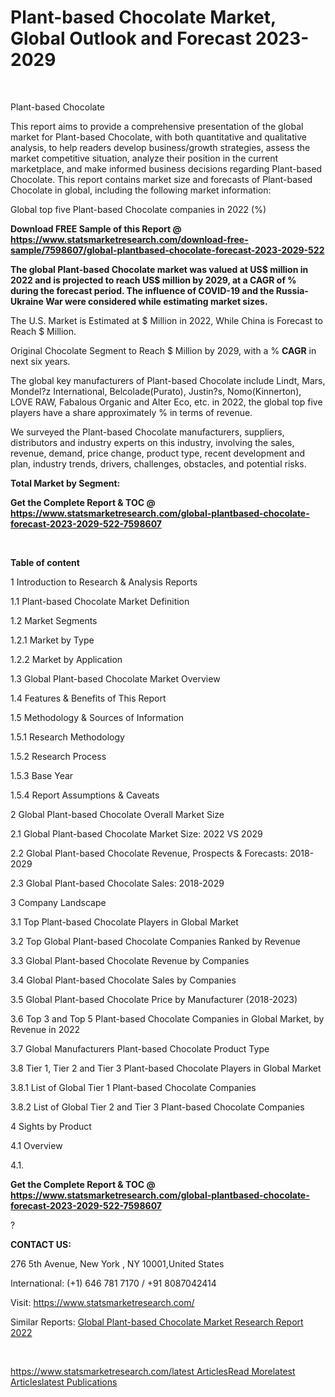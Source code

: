 <h1>Plant-based Chocolate Market, Global Outlook and Forecast 2023-2029</h1><br/><p>Plant-based Chocolate</p>
 
 
 
 <p>This report aims to provide a comprehensive presentation of the global market for Plant-based Chocolate, with both quantitative and qualitative analysis, to help readers develop business/growth strategies, assess the market competitive situation, analyze their position in the current marketplace, and make informed business decisions regarding Plant-based Chocolate. This report contains market size and forecasts of Plant-based Chocolate in global, including the following market information:</p>
 
 
 
 <p>Global top five Plant-based Chocolate companies in 2022 (%)</p>
 
 
 
 <p><strong>Download FREE Sample of this Report @ <a href="https://www.statsmarketresearch.com/download-free-sample/7598607/global-plantbased-chocolate-forecast-2023-2029-522">https://www.statsmarketresearch.com/download-free-sample/7598607/global-plantbased-chocolate-forecast-2023-2029-522</a></strong></p>
 
 
 
 <p><strong>The global Plant-based Chocolate market was valued at US$ million in 2022 and is projected to reach US$ million by 2029, at a <strong>CAGR</strong> of % during the forecast period. The influence of COVID-19 and the Russia-Ukraine War were considered while estimating market sizes.</strong></p>
 
 
 
 <p>The U.S. Market is Estimated at $ Million in 2022, While China is Forecast to Reach $ Million.</p>
 
 
 
 <p>Original Chocolate Segment to Reach $ Million by 2029, with a % <strong>CAGR</strong> in next six years.</p>
 
 
 
 <p>The global key manufacturers of Plant-based Chocolate include Lindt, Mars, Mondel?z International, Belcolade(Purato), Justin?s, Nomo(Kinnerton), LOVE RAW, Fabalous Organic and Alter Eco, etc. in 2022, the global top five players have a share approximately % in terms of revenue.</p>
 
 
 
 <p>We surveyed the Plant-based Chocolate manufacturers, suppliers, distributors and industry experts on this industry, involving the sales, revenue, demand, price change, product type, recent development and plan, industry trends, drivers, challenges, obstacles, and potential risks.</p>
 
 
 
 <p><strong>Total Market by Segment:</strong></p>
 
 
 
 <div><b>Get the Complete Report & TOC @ <a href="https://www.statsmarketresearch.com/global-plantbased-chocolate-forecast-2023-2029-522-7598607">https://www.statsmarketresearch.com/global-plantbased-chocolate-forecast-2023-2029-522-7598607</a></b></div>
 
 
 
 <p><br />
 
 <b>Table of content</b></p>
 
 
 
 <p>1 Introduction to Research & Analysis Reports<br />
 
 1.1 Plant-based Chocolate Market Definition<br />
 
 1.2 Market Segments<br />
 
 1.2.1 Market by Type<br />
 
 1.2.2 Market by Application<br />
 
 1.3 Global Plant-based Chocolate Market Overview<br />
 
 1.4 Features & Benefits of This Report<br />
 
 1.5 Methodology & Sources of Information<br />
 
 1.5.1 Research Methodology<br />
 
 1.5.2 Research Process<br />
 
 1.5.3 Base Year<br />
 
 1.5.4 Report Assumptions & Caveats<br />
 
 2 Global Plant-based Chocolate Overall Market Size<br />
 
 2.1 Global Plant-based Chocolate Market Size: 2022 VS 2029<br />
 
 2.2 Global Plant-based Chocolate Revenue, Prospects & Forecasts: 2018-2029<br />
 
 2.3 Global Plant-based Chocolate Sales: 2018-2029<br />
 
 3 Company Landscape<br />
 
 3.1 Top Plant-based Chocolate Players in Global Market<br />
 
 3.2 Top Global Plant-based Chocolate Companies Ranked by Revenue<br />
 
 3.3 Global Plant-based Chocolate Revenue by Companies<br />
 
 3.4 Global Plant-based Chocolate Sales by Companies<br />
 
 3.5 Global Plant-based Chocolate Price by Manufacturer (2018-2023)<br />
 
 3.6 Top 3 and Top 5 Plant-based Chocolate Companies in Global Market, by Revenue in 2022<br />
 
 3.7 Global Manufacturers Plant-based Chocolate Product Type<br />
 
 3.8 Tier 1, Tier 2 and Tier 3 Plant-based Chocolate Players in Global Market<br />
 
 3.8.1 List of Global Tier 1 Plant-based Chocolate Companies<br />
 
 3.8.2 List of Global Tier 2 and Tier 3 Plant-based Chocolate Companies<br />
 
 4 Sights by Product<br />
 
 4.1 Overview<br />
 
 4.1.</p>
 
 
 
 <div><b>Get the Complete Report & TOC @ <a href="https://www.statsmarketresearch.com/global-plantbased-chocolate-forecast-2023-2029-522-7598607">https://www.statsmarketresearch.com/global-plantbased-chocolate-forecast-2023-2029-522-7598607</a></b></div>
 
 
 
 <p>? </p>
 
 
 
 <p><b>CONTACT US:</b><br />
 
 276 5th Avenue, New York , NY 10001,United States<br />
 
 International: (+1) 646 781 7170 / +91 8087042414<br />
 
 Visit: <a href="https://www.statsmarketresearch.com/">https://www.statsmarketresearch.com/</a><br />
 
 Similar Reports: <a href="https://www.statsmarketresearch.com/global-plantbased-chocolate-forecast-2023-2029-522-7598607">Global Plant-based Chocolate Market Research Report 2022</a><br />
 
 <br />
 
 <a href="https://gyeongbokgung.com">https://www.statsmarketresearch.com/</a><a href="https://hallyeomaritime.com">latest Articles</a><a href="https://jingwansa.com">Read More</a><a href="https://nguoiviet.jp/">latest Articles</a><a href="https://www.intelmarketresearch.com/">latest Publications</a></p>